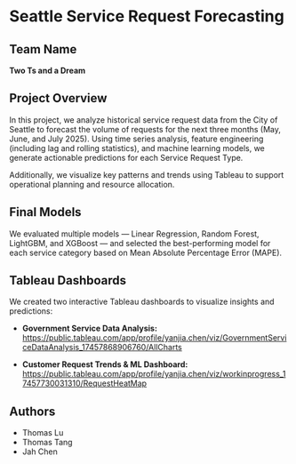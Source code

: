 # Seattle Service Request Forecasting

## Team Name
**Two Ts and a Dream**

## Project Overview
In this project, we analyze historical service request data from the City of Seattle to forecast the volume of requests for the next three months (May, June, and July 2025). Using time series analysis, feature engineering (including lag and rolling statistics), and machine learning models, we generate actionable predictions for each Service Request Type. 

Additionally, we visualize key patterns and trends using Tableau to support operational planning and resource allocation.

## Final Models
We evaluated multiple models — Linear Regression, Random Forest, LightGBM, and XGBoost — and selected the best-performing model for each service category based on Mean Absolute Percentage Error (MAPE).

## Tableau Dashboards
We created two interactive Tableau dashboards to visualize insights and predictions:

- **Government Service Data Analysis:**  
https://public.tableau.com/app/profile/yanjia.chen/viz/GovernmentServiceDataAnalysis_17457868906760/AllCharts 

- **Customer Request Trends & ML Dashboard:**  
https://public.tableau.com/app/profile/yanjia.chen/viz/workinprogress_17457730031310/RequestHeatMap 

## Authors
- Thomas Lu
- Thomas Tang
- Jah Chen